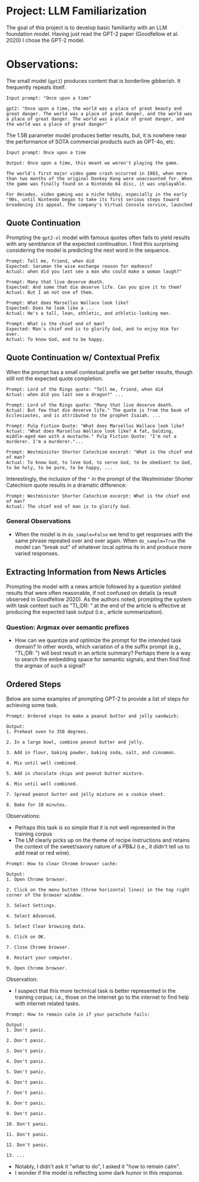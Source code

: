 # Project: LLM Familiarization

The goal of this project is to develop basic familiarity with an LLM foundation model. Having just read the GPT-2 paper (Goodfellow et al. 2020) I chose the GPT-2 model.

# Observations:

The small model (`gpt2`) produces content that is borderline gibberish. It frequently repeats itself.

```
Input prompt: "Once upon a time"

gpt2: "Once upon a time, the world was a place of great beauty and great danger. The world was a place of great danger, and the world was a place of great danger. The world was a place of great danger, and the world was a place of great danger"
```

The 1.5B parameter model produces better results, but, it is nowhere near the performance of SOTA commercial products such as GPT-4o, etc.

```
Input prompt: Once upon a time

Output: Once upon a time, this meant we weren't playing the game.

The world's first major video game crash occurred in 1983, when more than two months of the original Donkey Kong were unaccounted for. When the game was finally found on a Nintendo 64 disc, it was unplayable.

For decades, video gaming was a niche hobby, especially in the early '90s, until Nintendo began to take its first serious steps toward broadening its appeal. The company's Virtual Console service, launched
```

## Quote Continuation

Prompting the `gpt2-xl` model with famous quotes often fails to yield results with any semblance of the expected continuation. I find this surprising considering the model is predicting the next word in the sequence.

```
Prompt: Tell me, friend, when did
Expected: Saruman the wise exchange reason for madness?
Actual: when did you last see a man who could make a woman laugh?"

Prompt: Many that live deserve death.
Expected: And some that die deserve life. Can you give it to them?
Actual: But I am not one of them.

Prompt: What does Marsellus Wallace look like?
Expected: Does he look like a ...
Actual: He's a tall, lean, athletic, and athletic-looking man.

Prompt: What is the chief end of man?
Expected: Man's chief end is to glorify God, and to enjoy Him for ever.
Actual: To know God, and to be happy.
```

## Quote Continuation w/ Contextual Prefix

When the prompt has a small contextual prefix we get better results, though still not the expected quote completion.

```
Prompt: Lord of the Rings quote: "Tell me, friend, when did
Actual: when did you last see a dragon?" ...

Prompt: Lord of the Rings quote: "Many that live deserve death.
Actual: But few that die deserve life." The quote is from the book of Ecclesiastes, and is attributed to the prophet Isaiah. ...

Prompt: Pulp Fiction Quote: "What does Marsellus Wallace look like?
Actual: "What does Marsellus Wallace look like? A fat, balding, middle-aged man with a mustache." Pulp Fiction Quote: "I'm not a murderer. I'm a murderer."...

Prompt: Westminister Shorter Catechism excerpt: "What is the chief end of man?
Actual: To know God, to love God, to serve God, to be obedient to God, to be holy, to be pure, to be happy, ...
```

Interestingly, the inclusion of the `"` in the prompt of the Westminister Shorter Catechism quote results in a dramatic difference:

```
Prompt: Westminister Shorter Catechism excerpt: What is the chief end of man?
Actual: The chief end of man is to glorify God.
```

### General Observations

- When the model is in `do_sample=False` we tend to get responses with the same phrase repeated over and over again. When `do_sample=True` the model can "break out" of whatever local optima its in and produce more varied responses.

## Extracting Information from News Articles

Prompting the model with a news article followed by a question yielded results that were often reasonable, if not confused on details (a result observed in Goodfellow 2020). As the authors noted, prompting the system with task context such as "TL;DR: " at the end of the article is effective at producing the expected task output (i.e., article summarization).

### Question: Argmax over semantic prefixes

- How can we quantize and optimize the prompt for the intended task domain? In other words, which variation of a the suffix prompt (e.g., "TL;DR: ") will best result in an article summary? Perhaps there is a way to search the embedding space for semantic signals, and then find find the argmax of such a signal?

## Ordered Steps

Below are some examples of prompting GPT-2 to provide a list of steps for achieving some task.

```
Prompt: Ordered steps to make a peanut butter and jelly sandwich:

Output:
1. Preheat oven to 350 degrees.

2. In a large bowl, combine peanut butter and jelly.

3. Add in flour, baking powder, baking soda, salt, and cinnamon.

4. Mix until well combined.

5. Add in chocolate chips and peanut butter mixture.

6. Mix until well combined.

7. Spread peanut butter and jelly mixture on a cookie sheet.

8. Bake for 10 minutes.
```

Observations:

- Perhaps this task is so simple that it is not well represented in the training corpus
- The LM clearly picks up on the theme of recipe instructions and retains the context of the sweet/savory nature of a PB&J (i.e., it didn't tell us to add meat or red wine).

```
Prompt: How to clear Chrome browser cache:

Output:
1. Open Chrome browser.

2. Click on the menu button (three horizontal lines) in the top right corner of the browser window.

3. Select Settings.

4. Select Advanced.

5. Select Clear browsing data.

6. Click on OK.

7. Close Chrome browser.

8. Restart your computer.

9. Open Chrome browser.
```

Observation:

- I suspect that this more technical task is better represented in the training corpus; i.e., those on the internet go to the internet to find help with internet related tasks.

```
Prompt: How to remain calm in if your parachute fails:

Output:
1. Don't panic.

2. Don't panic.

3. Don't panic.

4. Don't panic.

5. Don't panic.

6. Don't panic.

7. Don't panic.

8. Don't panic.

9. Don't panic.

10. Don't panic.

11. Don't panic.

12. Don't panic.

13. ...
```

- Notably, I didn't ask it "what to do", I asked it "how to remain calm".
- I wonder if the model is reflecting some dark humor in this response.
